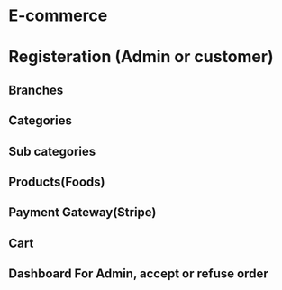 # E-commerce

# Registeration (Admin or customer)

## Branches

## Categories

## Sub categories

## Products(Foods)

## Payment Gateway(Stripe)

## Cart

## Dashboard For Admin, accept or refuse order
